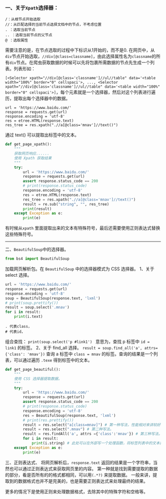 ### 一、关于```Xpath```选择器：

```
/：从根节点开始选取
//：从匹配选择的当前节点选择文档中的节点，不考虑位置
. ：选取当前节点
.. ：选取当前节点的父节点
@ ：选取属性
```
需要注意的是，在节点选取的过程中下标识从1开始的，而不是0.
在网页中，从```div```节点开始选取，```//div[@class=classname]```，由此选择属性名为```classname```的所有```div```节点。在爬虫获取数据的时候可以先将包裹所需数据的节点先生成一个列表。列表形如：

```[<Selector xpath="//div[@class='classname']//ul//table" data='<table width="100%" border="0" cellspaci'>, ..., <Selector xpath="//div[@class='classname']//ul//table" data='<table width="100%" border="0" cellspaci'>]```，每个元素就是一个选择器，然后对这个列表进行遍历，提取出每个选择器中的数据。
```
url = 'https://www.baidu.com/'
response = requests.get(url)
response.encoding = 'utf-8'
res = etree.HTML(response.text)
res_tree = res.xpath(".//a[@class='mnav']//text()")
```
通过 text() 可以提取出标签中的文本。

```python
def get_page_xpath():
    """
    获取网页响应......
    使用 Xpath 获取结果
    """
    try:
        url = 'https://www.baidu.com/'
        response = requests.get(url)
        assert response.status_code == 200
        # print(response.status_code)
        response.encoding = 'utf-8'
        res = etree.HTML(response.text)
        res_tree = res.xpath(".//a[@class='mnav']//text()")
        result = re.sub("string", "", res_tree)
        print(result)
    except Exception as e:
        print(e)
```

有时候从`xpath` 里面提取出来的文本有特殊符号，最后还需要使用正则表达式替换这些特殊符号。

----
二、```BeautifulSoup```中的选择器。
```python
from bs4 import BeautifulSoup
```
加载网页解析包。在 ```BeautifulSoup``` 中的选择器模式为 CSS 选择器。 
1、关于 select 选择。

```python
url = 'https://www.baidu.com/'
response = requests.get(url)
response.encoding = 'utf-8'
soup = BeautifulSoup(response.text, 'lxml')
# print(soup.prettify())
result = soup.select('.mnav')
for i in result:
    print(i.text)
```
```
. 代表class，
# 代表id，
```
组合查找： ```print(soup.select('p #link1') ``` 意思为，查找 p 标签中 ```id = link1``` 的标签。 
2、关于 find_all 选择。
```result = soup.find_all('a', attrs={'class': 'mnav'})``` 查询 a 标签中 ```class = mnav``` 的标签。查询的结果是一个列表，可以通过遍历 ```.texe``` 得到标签中的文本。

```python
def get_page_beautiful():
    """
    使用 CSS 选择器提取数据。
    """
    try:
        url = 'https://www.baidu.com/'
        response = requests.get(url)
        assert response.status_code == 200
        # print(response.status_code)
        response.encoding = 'utf-8'
        res = BeautifulSoup(response.text, 'lxml')
        # print(res.prettify())
        result = res.select("a[class=mnav]") # 第一种写法，性能相对来讲较好。
        result = res.select(".mnav") # 第二种写法。
        result = res.findAll('a', attrs ={'class':'mnav'}) # 第三种写法。
        for i in result:
            print(i.string) # 此处可以在外部写一个处理函数，将标签列表中的文本提取出来。
    except Exception as e:
        print(e)
```

三、正则表达式、
将网页解析后，```response.text``` 返回的结果是一个字符串，当然也可以通过正则表达式来获取网页里的内容。
第一种就是找到需要提取的数据的部分，看是否所有的的格式都相同，可以用```(.*?)``` 来提取数据。
一般来讲，提取到的数据格式也并不是完美的，也是需要正则表达式来处理最终的结果。

更多的情况下是使用正则来处理数据格式，去除其中的特殊字符和空格等。



